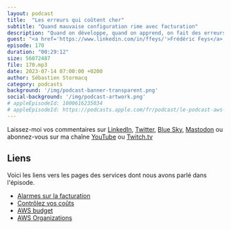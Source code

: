 ```yaml
---
layout: podcast
title:  "Les erreurs qui coûtent cher"
subtitle: "Quand mauvaise configuration rime avec facturation"
description: "Quand on développe, quand on apprend, on fait des erreurs et c'est normal. Mais malheureusement, dans le cloud, toute resource consommée est facturée et certaines erreurs de configuration ou de programmation peuvent engendrer des coûts non contrôlés.  Découvrez un cas concret de ce genre d'erreur qui à engendré une facturation de 1500€ en à peine deux jours. En découvrant cet exemple, vous apprendrez comment réagir dans cette situation et comment vous protéger. On parle d'alarmes de facturation et de relation avec le support AWS. On parle aussi des changements de configurations et organisationnels mis en place chez ce client à la suite de cet incident. Spoiler alert : l'histoire se termine bien."
guest: "<a href='https://www.linkedin.com/in/ffeys/'>Frédéric Feys</a>, consultant."
episode: 170
duration: "00:29:12"
size: 56072487
file: 170.mp3
date: 2023-07-14 07:00:00 +0200
author: Sébastien Stormacq
category: podcasts
background: '/img/podcast-banner-transparent.png'
social-background: '/img/podcast-artwork.png'
# appleEpisodeId: 1000616235034
# appleEpisodeId: https://podcasts.apple.com/fr/podcast/le-podcast-aws-en-français/id1452118442
---
```


Laissez-moi vos commentaires sur [LinkedIn](https://www.linkedin.com/in/sebastienstormacq/), [Twitter](https://twitter.com/sebsto), [Blue Sky](https://bsky.app/profile/sebsto.bsky.social), [Mastodon](https://awscommunity.social/@sebsto) ou abonnez-vous sur ma chaîne [YouTube](https://www.youtube.com/sebsto) ou [Twitch.tv](https://www.twitch.tv/sebAWS)

## Liens

Voici les liens vers les pages des services dont nous avons parlé dans l'épisode.

- [Alarmes sur la facturation](https://docs.aws.amazon.com/fr_fr/AmazonCloudWatch/latest/monitoring/monitor_estimated_charges_with_cloudwatch.html)
- [Contrôlez vos coûts](https://aws.amazon.com/getting-started/hands-on/control-your-costs-free-tier-budgets/)
- [AWS budget](https://us-east-1.console.aws.amazon.com/billing/home#/)
- [AWS Organizations](https://docs.aws.amazon.com/organizations/latest/userguide/orgs_introduction.html)

